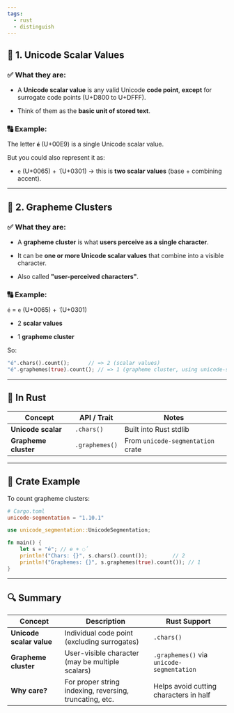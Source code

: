 ```yaml
---
tags:
  - rust
  - distinguish
---
```


## 🧱 1. Unicode Scalar Values

### ✅ What they are:

- A **Unicode scalar value** is any valid Unicode **code point**, **except** for surrogate code points (U+D800 to U+DFFF).
    
- Think of them as the **basic unit of stored text**.
    

### 🔠 Example:

The letter **`é`** (U+00E9) is a single Unicode scalar value.

But you could also represent it as:

- `e` (U+0065) + `́` (U+0301) → this is **two scalar values** (base + combining accent).
    

---

## 🧩 2. Grapheme Clusters

### ✅ What they are:

- A **grapheme cluster** is what **users perceive as a single character**.
    
- It can be **one or more Unicode scalar values** that combine into a visible character.
    
- Also called **"user-perceived characters"**.
    

### 🔠 Example:

`é` = `e` (U+0065) + `́` (U+0301)

- 2 **scalar values**
    
- 1 **grapheme cluster**
    

So:

```rust
"é".chars().count();      // => 2 (scalar values)
"é".graphemes(true).count(); // => 1 (grapheme cluster, using unicode-segmentation crate)
```

---

## 📌 In Rust

|Concept|API / Trait|Notes|
|---|---|---|
|**Unicode scalar**|`.chars()`|Built into Rust stdlib|
|**Grapheme cluster**|`.graphemes()`|From `unicode-segmentation` crate|

---

## 📘 Crate Example

To count grapheme clusters:

```toml
# Cargo.toml
unicode-segmentation = "1.10.1"
```

```rust
use unicode_segmentation::UnicodeSegmentation;

fn main() {
    let s = "é"; // e + ◌́
    println!("Chars: {}", s.chars().count());        // 2
    println!("Graphemes: {}", s.graphemes(true).count()); // 1
}
```

---

## 🔍 Summary

|Concept|Description|Rust Support|
|---|---|---|
|**Unicode scalar value**|Individual code point (excluding surrogates)|`.chars()`|
|**Grapheme cluster**|User-visible character (may be multiple scalars)|`.graphemes()` via `unicode-segmentation`|
|**Why care?**|For proper string indexing, reversing, truncating, etc.|Helps avoid cutting characters in half|